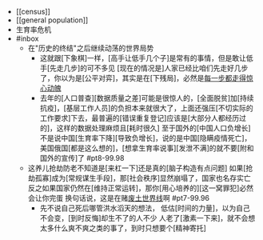 - [[census]]
- [[general population]]
- 生育率危机
- #inbox
    - 在"历史的终结"之后继续动荡的世界局势
        - 这就跟[下象棋]一样，[高手让低手几个子]是常有的事情，但是敢让低手[先走几步]的可不多见
[现在的情况是]人家已经比咱们先走好几步了，你以为是[公平对弈]，其实是在[下残局]，必然是[每一步都走得惊心动魄](https://bbs.saraba1st.com/2b/thread-2001968-4-1.html)
        - 去年的[人口普查][数据质量之差]可能是很惊人的，[全面脱贫]加[持续抗疫]，[基层工作人员]的负担本来就很大了，上面还强压[不切实际的工作要求]下去，最普遍的[错误重复登记]应该是[大部分人都经历过的]，这样的数据处理麻烦且[耗时很久]
至于国外的[中国人口负增长]不是说中国[生育率下降][导致负增长]，说的是中国[隐瞒疫情死亡]，美国俄国[都是这么想的]，[想拿生育率说事][发泄不满]的就不要[附和国外的宣传]了 #pt8-99.98
    - 这养儿抢劫防老不知道是[来杠一下]还是真的[脑子构造有点问题]
如果[抢劫孤寡]成为[常规谋生手段]，那[社会秩序]显然崩塌了，国家也名存实亡
反之如果国家仍然在[维持正常运转]，那你[用心培养的][这一窝罪犯]必然会让你完蛋
换句话说，这是在赌[废土世界线](https://bbs.saraba1st.com/2b/forum.php?mod=viewthread&tid=1999576&extra=page%3D1%26filter%3Dtypeid%26typeid%3D139&page=5)啊 #pt7-99.96
        - 先不说自己死后哪管洪水滔天的想法，
低估[时间的力量]，以为自己不会变，[到时反悔]却生不了的人不少
人老了[激素一下来]，就不会想太多什么爽不爽之类的事了，到时只想要个[精神寄托]
